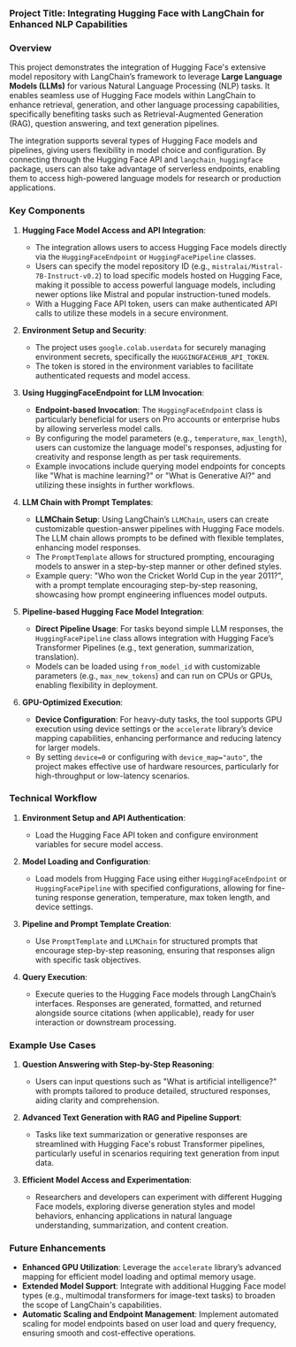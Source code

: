 ### Project Title: Integrating Hugging Face with LangChain for Enhanced NLP Capabilities

### Overview
This project demonstrates the integration of Hugging Face's extensive model repository with LangChain’s framework to leverage **Large Language Models (LLMs)** for various Natural Language Processing (NLP) tasks. It enables seamless use of Hugging Face models within LangChain to enhance retrieval, generation, and other language processing capabilities, specifically benefiting tasks such as Retrieval-Augmented Generation (RAG), question answering, and text generation pipelines.

The integration supports several types of Hugging Face models and pipelines, giving users flexibility in model choice and configuration. By connecting through the Hugging Face API and `langchain_huggingface` package, users can also take advantage of serverless endpoints, enabling them to access high-powered language models for research or production applications.

### Key Components

1. **Hugging Face Model Access and API Integration**:
   - The integration allows users to access Hugging Face models directly via the `HuggingFaceEndpoint` or `HuggingFacePipeline` classes. 
   - Users can specify the model repository ID (e.g., `mistralai/Mistral-7B-Instruct-v0.2`) to load specific models hosted on Hugging Face, making it possible to access powerful language models, including newer options like Mistral and popular instruction-tuned models.
   - With a Hugging Face API token, users can make authenticated API calls to utilize these models in a secure environment.

2. **Environment Setup and Security**:
   - The project uses `google.colab.userdata` for securely managing environment secrets, specifically the `HUGGINGFACEHUB_API_TOKEN`.
   - The token is stored in the environment variables to facilitate authenticated requests and model access.

3. **Using HuggingFaceEndpoint for LLM Invocation**:
   - **Endpoint-based Invocation**: The `HuggingFaceEndpoint` class is particularly beneficial for users on Pro accounts or enterprise hubs by allowing serverless model calls.
   - By configuring the model parameters (e.g., `temperature`, `max_length`), users can customize the language model's responses, adjusting for creativity and response length as per task requirements.
   - Example invocations include querying model endpoints for concepts like "What is machine learning?" or "What is Generative AI?" and utilizing these insights in further workflows.

4. **LLM Chain with Prompt Templates**:
   - **LLMChain Setup**: Using LangChain’s `LLMChain`, users can create customizable question-answer pipelines with Hugging Face models. The LLM chain allows prompts to be defined with flexible templates, enhancing model responses.
   - The `PromptTemplate` allows for structured prompting, encouraging models to answer in a step-by-step manner or other defined styles.
   - Example query: "Who won the Cricket World Cup in the year 2011?", with a prompt template encouraging step-by-step reasoning, showcasing how prompt engineering influences model outputs.

5. **Pipeline-based Hugging Face Model Integration**:
   - **Direct Pipeline Usage**: For tasks beyond simple LLM responses, the `HuggingFacePipeline` class allows integration with Hugging Face’s Transformer Pipelines (e.g., text generation, summarization, translation).
   - Models can be loaded using `from_model_id` with customizable parameters (e.g., `max_new_tokens`) and can run on CPUs or GPUs, enabling flexibility in deployment.

6. **GPU-Optimized Execution**:
   - **Device Configuration**: For heavy-duty tasks, the tool supports GPU execution using device settings or the `accelerate` library’s device mapping capabilities, enhancing performance and reducing latency for larger models.
   - By setting `device=0` or configuring with `device_map="auto"`, the project makes effective use of hardware resources, particularly for high-throughput or low-latency scenarios.

### Technical Workflow
1. **Environment Setup and API Authentication**:
   - Load the Hugging Face API token and configure environment variables for secure model access.

2. **Model Loading and Configuration**:
   - Load models from Hugging Face using either `HuggingFaceEndpoint` or `HuggingFacePipeline` with specified configurations, allowing for fine-tuning response generation, temperature, max token length, and device settings.

3. **Pipeline and Prompt Template Creation**:
   - Use `PromptTemplate` and `LLMChain` for structured prompts that encourage step-by-step reasoning, ensuring that responses align with specific task objectives.

4. **Query Execution**:
   - Execute queries to the Hugging Face models through LangChain’s interfaces. Responses are generated, formatted, and returned alongside source citations (when applicable), ready for user interaction or downstream processing.

### Example Use Cases
1. **Question Answering with Step-by-Step Reasoning**:
   - Users can input questions such as "What is artificial intelligence?" with prompts tailored to produce detailed, structured responses, aiding clarity and comprehension.

2. **Advanced Text Generation with RAG and Pipeline Support**:
   - Tasks like text summarization or generative responses are streamlined with Hugging Face's robust Transformer pipelines, particularly useful in scenarios requiring text generation from input data.

3. **Efficient Model Access and Experimentation**:
   - Researchers and developers can experiment with different Hugging Face models, exploring diverse generation styles and model behaviors, enhancing applications in natural language understanding, summarization, and content creation.

### Future Enhancements
- **Enhanced GPU Utilization**: Leverage the `accelerate` library’s advanced mapping for efficient model loading and optimal memory usage.
- **Extended Model Support**: Integrate with additional Hugging Face model types (e.g., multimodal transformers for image-text tasks) to broaden the scope of LangChain's capabilities.
- **Automatic Scaling and Endpoint Management**: Implement automated scaling for model endpoints based on user load and query frequency, ensuring smooth and cost-effective operations.
